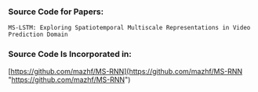### Source Code for Papers:

`MS-LSTM: Exploring Spatiotemporal Multiscale Representations in Video Prediction Domain`

### Source Code Is Incorporated in:
[https://github.com/mazhf/MS-RNN](https://github.com/mazhf/MS-RNN "https://github.com/mazhf/MS-RNN")
